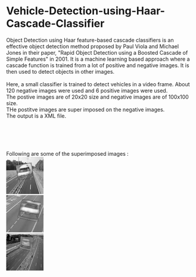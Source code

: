 # Vehicle-Detection-using-Haar-Cascade-Classifier
Object Detection using Haar feature-based cascade classifiers is an effective object detection method proposed by Paul Viola and Michael Jones in their paper, "Rapid Object Detection using a Boosted Cascade of Simple Features" in 2001. It is a machine learning based approach where a cascade function is trained from a lot of positive and negative images. It is then used to detect objects in other images.  
<br>Here, a small classifier is trained to detect vehicles in a video frame. About 120 negative images were used and 6 positive images were used.
<br>The postive images are of 20x20 size and negative images are of 100x100 size.
<br>THe postitve images are super imposed on the negative images.
<br>The output is a XML file.
<br>
<br>
<br><br>
<br>
<br>Following are some of the superimposed images : 
<br>![Postive image superimposed on negative](https://github.com/Atharva1701/Vehicle-Detection-using-Haar-Cascade-Classifier/blob/master/images/0012_0024_0015_0048_0048.jpg)
<br>![Postive image superimposed on negative](https://github.com/Atharva1701/Vehicle-Detection-using-Haar-Cascade-Classifier/blob/master/images/0012_0030_0009_0063_0063.jpg)
<br>![Postive image superimposed on negative](https://github.com/Atharva1701/Vehicle-Detection-using-Haar-Cascade-Classifier/blob/master/images/0012_0034_0007_0040_0040.jpg)

